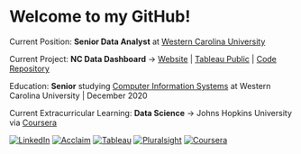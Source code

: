 # Welcome to my GitHub!

Current Position: **Senior Data Analyst** at [Western Carolina University](wcu.edu)

Current Project: **NC Data Dashboard** -> [Website](https://www.wcu.edu/engage/regional-development/data-dashboard.aspx) | [Tableau Public](https://public.tableau.com/profile/wnced#!/) | [Code Repository](https://github.com/NC-Data-Dashboard/DataDashboard_Public)

Education: **Senior** studying [Computer Information Systems](https://www.wcu.edu/learn/departments-schools-colleges/COB/academic-departments/acc-fin-is-law/cis.aspx) at Western Carolina University | December 2020

Current Extracurricular Learning: **Data Science** -> Johns Hopkins University via [Coursera](https://www.coursera.org/programs/143e430b-7a14-43ac-8f00-93e3bc9b1e38?collectionId=&productId=Q7ft0KTtEeWVehLHxyUMyQ&productType=s12n&showMiniModal=true)

[![LinkedIn](https://img.shields.io/badge/-LINKEDIN-0077B5?style=for-the-badge&logo=linkedin&logoColor=white)](https://www.linkedin.com/in/nathayoung/)
[![Acclaim](https://img.shields.io/badge/-ACCLAIM-0F4D92?style=for-the-badge&logo=acclaim&logoColor=white)](https://www.youracclaim.com/users/nathayoung/badges)
[![Tableau](https://img.shields.io/badge/-TABLEAU-B7410E?style=for-the-badge&logo=tableau&logoColor=white)](https://public.tableau.com/profile/nathayoung#!/)
[![Pluralsight](https://img.shields.io/badge/-PLURALSIGHT-50C878?style=for-the-badge&logo=pluralsight&logoColor=white)](https://app.pluralsight.com/profile/nathayoung)
[![Coursera](https://img.shields.io/badge/-COURSERA-0077B5?style=for-the-badge&logo=COURSERA&logoColor=white)](https://www.coursera.org/user/0f216ddea486002dd0ba0fbe76e503b9)

